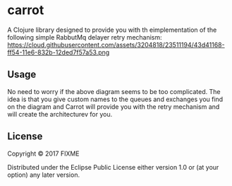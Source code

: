 # carrot

A Clojure library designed to provide you with th eimplementation of the following simple RabbutMq delayer retry mechanism:
https://cloud.githubusercontent.com/assets/3204818/23511194/43d41168-ff54-11e6-832b-12ded7f57a53.png

## Usage

No need to worry if the above diagram seems to be too complicated. The idea is that you give custom names to the queues and exchanges you find on the diagram and Carrot will provide you with the retry mechanism and will create the architecturev for you.

## License

Copyright © 2017 FIXME

Distributed under the Eclipse Public License either version 1.0 or (at
your option) any later version.
